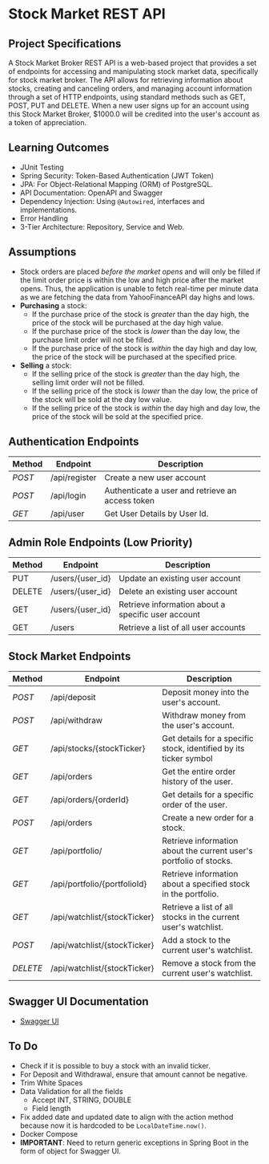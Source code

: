 # Stock Market REST API

## Project Specifications

A Stock Market Broker REST API is a web-based project that provides a set of endpoints for accessing and manipulating stock market data, specifically for stock market broker. The API allows for retrieving information about stocks, creating and canceling orders, and managing account information through a set of HTTP endpoints, using standard methods such as GET, POST, PUT and DELETE. When a new user signs up for an account using this Stock Market Broker, $1000.0 will be credited into the user's account as a token of appreciation.

## Learning Outcomes

- JUnit Testing
- Spring Security: Token-Based Authentication (JWT Token)
- JPA: For Object-Relational Mapping (ORM) of PostgreSQL.
- API Documentation: OpenAPI and Swagger
- Dependency Injection: Using `@Autowired`, interfaces and implementations.
- Error Handling
- 3-Tier Architecture: Repository, Service and Web.

## Assumptions

- Stock orders are placed _before the market opens_ and will only be filled if the limit order price is within the low and high price after the market opens. Thus, the application is unable to fetch real-time per minute data as we are fetching the data from YahooFinanceAPI day highs and lows.
- **Purchasing** a stock:
  - If the purchase price of the stock is _greater_ than the day high, the price of the stock will be purchased at the day high value.
  - If the purchase price of the stock is _lower_ than the day low, the purchase limit order will not be filled.
  - If the purchase price of the stock is _within_ the day high and day low, the price of the stock will be purchased at the specified price.
- **Selling** a stock:
  - If the selling price of the stock is _greater_ than the day high, the selling limit order will not be filled.
  - If the selling price of the stock is _lower_ than the day low, the price of the stock will be sold at the day low value.
  - If the selling price of the stock is _within_ the day high and day low, the price of the stock will be sold at the specified price.

## Authentication Endpoints

| Method | Endpoint      | Description                                      |
| ------ | ------------- | ------------------------------------------------ |
| _POST_ | /api/register | Create a new user account                        |
| _POST_ | /api/login    | Authenticate a user and retrieve an access token |
| _GET_  | /api/user     | Get User Details by User Id.                     |

## Admin Role Endpoints (Low Priority)

| Method | Endpoint         | Description                                        |
| ------ | ---------------- | -------------------------------------------------- |
| PUT    | /users/{user_id} | Update an existing user account                    |
| DELETE | /users/{user_id} | Delete an existing user account                    |
| GET    | /users/{user_id} | Retrieve information about a specific user account |
| GET    | /users           | Retrieve a list of all user accounts               |

## Stock Market Endpoints

| Method   | Endpoint                     | Description                                                        |
| -------- | ---------------------------- | ------------------------------------------------------------------ |
| _POST_   | /api/deposit                 | Deposit money into the user's account.                             |
| _POST_   | /api/withdraw                | Withdraw money from the user's account.                            |
| _GET_    | /api/stocks/{stockTicker}    | Get details for a specific stock, identified by its ticker symbol  |
| _GET_    | /api/orders                  | Get the entire order history of the user.                          |
| _GET_    | /api/orders/{orderId}        | Get details for a specific order of the user.                      |
| _POST_   | /api/orders                  | Create a new order for a stock.                                    |
| _GET_    | /api/portfolio/              | Retrieve information about the current user's portfolio of stocks. |
| _GET_    | /api/portfolio/{portfolioId} | Retrieve information about a specified stock in the portfolio.     |
| _GET_    | /api/watchlist/{stockTicker} | Retrieve a list of all stocks in the current user's watchlist.     |
| _POST_   | /api/watchlist/{stockTicker} | Add a stock to the current user's watchlist.                       |
| _DELETE_ | /api/watchlist/{stockTicker} | Remove a stock from the current user's watchlist.                  |

## Swagger UI Documentation

- [Swagger UI](http://localhost:8080/swagger-ui/index.html)

## To Do

- Check if it is possible to buy a stock with an invalid ticker.
- For Deposit and Withdrawal, ensure that amount cannot be negative.
- Trim White Spaces
- Data Validation for all the fields
  - Accept INT, STRING, DOUBLE
  - Field length
- Fix added date and updated date to align with the action method because now it is hardcoded to be `LocalDateTime.now()`.
- Docker Compose
- **IMPORTANT**: Need to return generic exceptions in Spring Boot in the form of object for Swagger UI.